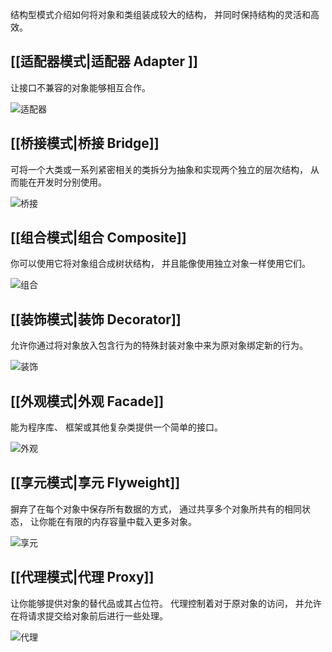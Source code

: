 结构型模式介绍如何将对象和类组装成较大的结构， 并同时保持结构的灵活和高效。


## [[适配器模式|适配器 Adapter ]]

让接口不兼容的对象能够相互合作。

![适配器](适配器.png)



## [[桥接模式|桥接 Bridge]]

可将一个大类或一系列紧密相关的类拆分为抽象和实现两个独立的层次结构， 从而能在开发时分别使用。

![桥接](桥接.png)

## [[组合模式|组合 Composite]]

你可以使用它将对象组合成树状结构， 并且能像使用独立对象一样使用它们。

![组合](组合.png)


##  [[装饰模式|装饰 Decorator]]

允许你通过将对象放入包含行为的特殊封装对象中来为原对象绑定新的行为。

![装饰](装饰.png)


## [[外观模式|外观 Facade]]

能为程序库、 框架或其他复杂类提供一个简单的接口。

![外观](外观.png)


## [[享元模式|享元 Flyweight]]

摒弃了在每个对象中保存所有数据的方式， 通过共享多个对象所共有的相同状态， 让你能在有限的内存容量中载入更多对象。

![享元](享元.png)



## [[代理模式|代理 Proxy]]

让你能够提供对象的替代品或其占位符。 代理控制着对于原对象的访问， 并允许在将请求提交给对象前后进行一些处理。

![代理](代理.png)

